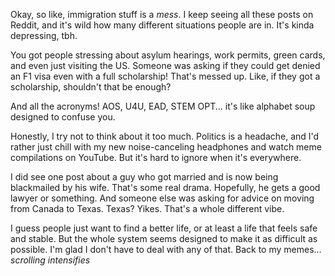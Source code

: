 Okay, so like, immigration stuff is a *mess*. I keep seeing all these posts on Reddit, and it's wild how many different situations people are in. It's kinda depressing, tbh.

You got people stressing about asylum hearings, work permits, green cards, and even just visiting the US. Someone was asking if they could get denied an F1 visa even with a full scholarship! That's messed up. Like, if they got a scholarship, shouldn't that be enough?

And all the acronyms! AOS, U4U, EAD, STEM OPT... it's like alphabet soup designed to confuse you. 

Honestly, I try not to think about it too much. Politics is a headache, and I'd rather just chill with my new noise-canceling headphones and watch meme compilations on YouTube. But it's hard to ignore when it's everywhere.

I did see one post about a guy who got married and is now being blackmailed by his wife. That's some real drama. Hopefully, he gets a good lawyer or something. And someone else was asking for advice on moving from Canada to Texas. Texas? Yikes. That's a whole different vibe.

I guess people just want to find a better life, or at least a life that feels safe and stable. But the whole system seems designed to make it as difficult as possible. I'm glad I don't have to deal with any of that. Back to my memes... *scrolling intensifies*